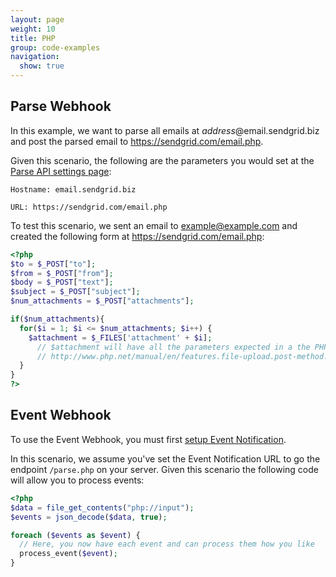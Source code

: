 ```yaml
---
layout: page
weight: 10
title: PHP
group: code-examples
navigation:
  show: true
---
```


## 	Parse Webhook

In this example, we want to parse all emails at *address*@email.sendgrid.biz and post the parsed email to https://sendgrid.com/email.php.

Given this scenario, the following are the parameters you would set at the [Parse API settings page](https://sendgrid.com/developer/reply):

```
Hostname: email.sendgrid.biz
```

```
URL: https://sendgrid.com/email.php
```

 To test this scenario, we sent an email to example@example.com and created the following form at https://sendgrid.com/email.php:

```php
<?php
$to = $_POST["to"];
$from = $_POST["from"];
$body = $_POST["text"];
$subject = $_POST["subject"];
$num_attachments = $_POST["attachments"];

if($num_attachments){
  for($i = 1; $i <= $num_attachments; $i++) {
    $attachment = $_FILES['attachment' + $i];
	  // $attachment will have all the parameters expected in a the PHP $_FILES object
	  // http://www.php.net/manual/en/features.file-upload.post-method.php#example-369
  }
}
?>
```


## 	Event Webhook

To use the Event Webhook, you must first [setup Event Notification]({{root_url}}/for-developers/tracking-events/event/#setup).

In this scenario, we assume you've set the Event Notification URL to go the endpoint `/parse.php` on your server. Given this scenario the following code will allow you to process events:

```php
<?php
$data = file_get_contents("php://input");
$events = json_decode($data, true);

foreach ($events as $event) {
  // Here, you now have each event and can process them how you like
  process_event($event);
}

```

